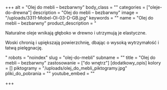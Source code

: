 +++
alt = "Olej do mebli – bezbarwny"
body_class = ""
categories = ["oleje-do-drewna"]
description = "Olej do mebli – bezbarwny"
image = "/uploads/3311-Mobel-Ol-03-D-GB.jpg"
keywords = ""
name = "Olej do mebli – bezbarwny"
product_description = "<p>Naturalne oleje wnikają głęboko w drewno i utrzymują je elastyczne.</p><p>Woski chronią i upiększają powierzchnię, dbając o wysoką wytrzymałość i łatwą pielęgnację.</p>"
robots = "noindex"
slug = "olej-do-mebli"
subname = ""
title = "Olej do mebli – bezbarwny"
zastosowanie = ["do wnętrz"]
[dodatkowy_opis]
kolory = []
piktogramy = "/uploads/olej_do_mebli_piktogramy.jpg"
pliki_do_pobrania = ""
youtube_embed = ""

+++
